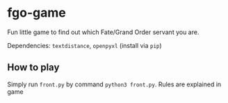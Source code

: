 # fgo-game

Fun little game to find out which Fate/Grand Order servant you are.

Dependencies: ```textdistance```, ```openpyxl``` (install via ```pip```)

## How to play

Simply run ```front.py``` by command ```python3 front.py```. Rules are explained in game
